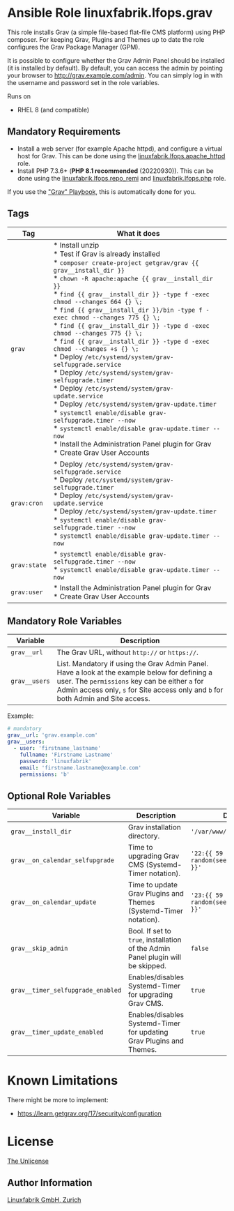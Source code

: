 # Ansible Role linuxfabrik.lfops.grav

This role installs Grav (a simple file-based flat-file CMS platform) using PHP composer. For keeping Grav, Plugins and Themes up to date the role configures the Grav Package Manager (GPM).

It is possible to configure whether the Grav Admin Panel should be installed (it is installed by default). By default, you can access the admin by pointing your browser to http://grav.example.com/admin. You can simply log in with the username and password set in the role variables.

Runs on

* RHEL 8 (and compatible)


## Mandatory Requirements

* Install a web server (for example Apache httpd), and configure a virtual host for Grav. This can be done using the [linuxfabrik.lfops.apache_httpd](https://github.com/Linuxfabrik/lfops/tree/main/roles/apache_httpd) role.
* Install PHP 7.3.6+ (**PHP 8.1 recommended** (20220930)). This can be done using the [linuxfabrik.lfops.repo_remi](https://github.com/Linuxfabrik/lfops/tree/main/roles/repo_remi) and [linuxfabrik.lfops.php](https://github.com/Linuxfabrik/lfops/tree/main/roles/php) role.

If you use the ["Grav" Playbook](https://github.com/Linuxfabrik/lfops/blob/main/playbooks/grav.yml), this is automatically done for you.


## Tags

| Tag         | What it does                 |
| ---         | ------------                 |
| `grav`      | * Install unzip<br> * Test if Grav is already installed<br> * `composer create-project getgrav/grav {{ grav__install_dir }}`<br> * `chown -R apache:apache {{ grav__install_dir }}`<br> * `find {{ grav__install_dir }} -type f -exec chmod --changes 664 {} \;`<br> * `find {{ grav__install_dir }}/bin -type f -exec chmod --changes 775 {} \;`<br> * `find {{ grav__install_dir }} -type d -exec chmod --changes 775 {} \;`<br> * `find {{ grav__install_dir }} -type d -exec chmod --changes +s {} \;`<br> * Deploy `/etc/systemd/system/grav-selfupgrade.service`<br> * Deploy `/etc/systemd/system/grav-selfupgrade.timer`<br> * Deploy `/etc/systemd/system/grav-update.service`<br> * Deploy `/etc/systemd/system/grav-update.timer`<br> * `systemctl enable/disable grav-selfupgrade.timer --now`<br> * `systemctl enable/disable grav-update.timer --now`<br> * Install the Administration Panel plugin for Grav<br> * Create Grav User Accounts |
| `grav:cron` | * Deploy `/etc/systemd/system/grav-selfupgrade.service`<br> * Deploy `/etc/systemd/system/grav-selfupgrade.timer`<br> * Deploy `/etc/systemd/system/grav-update.service`<br> * Deploy `/etc/systemd/system/grav-update.timer`<br> * `systemctl enable/disable grav-selfupgrade.timer --now`<br> * `systemctl enable/disable grav-update.timer --now` |
| `grav:state` | * `systemctl enable/disable grav-selfupgrade.timer --now`<br> * `systemctl enable/disable grav-update.timer --now` |
| `grav:user` | * Install the Administration Panel plugin for Grav<br> * Create Grav User Accounts |


## Mandatory Role Variables

| Variable | Description |
| -------- | ----------- |
| `grav__url` | The Grav URL, without `http://` or `https://`.  |
| `grav__users` | List. Mandatory if using the Grav Admin Panel. Have a look at the example below for defining a user. The `permissions` key can be either `a` for Admin access only, `s` for Site access only and `b` for both Admin and Site access. |

Example:
```yaml
# mandatory
grav__url: 'grav.example.com'
grav__users:
  - user: 'firstname_lastname'
    fullname: 'Firstname Lastname'
    password: 'linuxfabrik'
    email: 'firstname.lastname@example.com'
    permissions: 'b'
```


## Optional Role Variables

| Variable | Description | Default Value |
| -------- | ----------- | ------------- |
| `grav__install_dir` | Grav installation directory. | `'/var/www/html/{{ grav__url }}'` |
| `grav__on_calendar_selfupgrade` | Time to upgrading Grav CMS (Systemd-Timer notation). | `'22:{{ 59 \| random(seed=inventory_hostname) }}'` |
| `grav__on_calendar_update` | Time to update Grav Plugins and Themes (Systemd-Timer notation). | `'23:{{ 59 \| random(seed=inventory_hostname) }}'` |
| `grav__skip_admin` | Bool. If set to `true`, installation of the Admin Panel plugin will be skipped. | `false` |
| `grav__timer_selfupgrade_enabled` | Enables/disables Systemd-Timer for upgrading Grav CMS. | `true` |
| `grav__timer_update_enabled` | Enables/disables Systemd-Timer for updating Grav Plugins and Themes. | `true` |


# Known Limitations

There might be more to implement:

* https://learn.getgrav.org/17/security/configuration


# License

[The Unlicense](https://unlicense.org/)


## Author Information

[Linuxfabrik GmbH, Zurich](https://www.linuxfabrik.ch)
